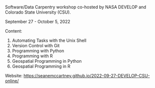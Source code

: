 Software/Data Carpentry workshop co-hosted by NASA DEVELOP and Colorado State University (CSU).

September 27 - October 5, 2022

Content:
1. Automating Tasks with the Unix Shell
2. Version Control with Git
3. Programming with Python
4. Programming with R
5. Geospatial Programming in Python
6. Geospatial Programming in R 

Website:
https://seanemccartney.github.io/2022-09-27-DEVELOP-CSU-online/
